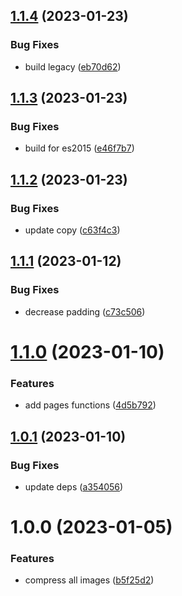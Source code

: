 ## [1.1.4](https://github.com/rfoel/andressakanashiro.com/compare/v1.1.3...v1.1.4) (2023-01-23)


### Bug Fixes

* build legacy ([eb70d62](https://github.com/rfoel/andressakanashiro.com/commit/eb70d6209598ee77abe826644eb7d68c023487c0))

## [1.1.3](https://github.com/rfoel/andressakanashiro.com/compare/v1.1.2...v1.1.3) (2023-01-23)


### Bug Fixes

* build for es2015 ([e46f7b7](https://github.com/rfoel/andressakanashiro.com/commit/e46f7b7afab07fb7d4740e9c670b3b62a3217396))

## [1.1.2](https://github.com/rfoel/andressakanashiro.com/compare/v1.1.1...v1.1.2) (2023-01-23)


### Bug Fixes

* update copy ([c63f4c3](https://github.com/rfoel/andressakanashiro.com/commit/c63f4c3b69611a2f2d0eedb80176e5f3578919f0))

## [1.1.1](https://github.com/rfoel/andressakanashiro.com/compare/v1.1.0...v1.1.1) (2023-01-12)


### Bug Fixes

* decrease padding ([c73c506](https://github.com/rfoel/andressakanashiro.com/commit/c73c5067cd07cd4efcf34ce976958033b4305827))

# [1.1.0](https://github.com/rfoel/andressakanashiro.com/compare/v1.0.1...v1.1.0) (2023-01-10)


### Features

* add pages functions ([4d5b792](https://github.com/rfoel/andressakanashiro.com/commit/4d5b7925f1f8d4762da06c0e862953ed8d9c43f0))

## [1.0.1](https://github.com/rfoel/andressakanashiro.com/compare/v1.0.0...v1.0.1) (2023-01-10)


### Bug Fixes

* update deps ([a354056](https://github.com/rfoel/andressakanashiro.com/commit/a354056a8410c08ac5b0a52dacc1fa61b8fe63e5))

# 1.0.0 (2023-01-05)


### Features

* compress all images ([b5f25d2](https://github.com/rfoel/kanashiro/commit/b5f25d25f27b8e0be04c405b891355cffbb264f1))
